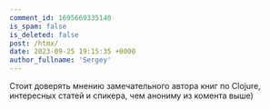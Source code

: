 ```yaml
---
comment_id: 1695669335140
is_spam: false
is_deleted: false
post: /htmx/
date: 2023-09-25 19:15:35 +0000
author_fullname: 'Sergey'
---
```


Стоит доверять мнению замечательного автора книг по Clojure, интересных статей и спикера, чем анониму из комента выше)
